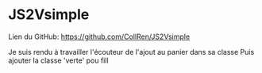 # JS2Vsimple

Lien du GitHub: https://github.com/CollRen/JS2Vsimple



Je suis rendu à travailler l'écouteur de l'ajout au panier dans sa classe
Puis ajouter la classe 'verte' pou fill
